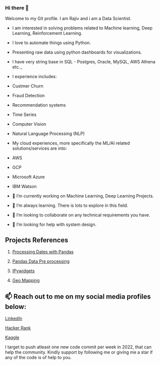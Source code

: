 ### Hi there 👋

Welcome to my Git profile. I am Rajiv and i am a Data Scientist.

- I am interested in solving problems related to Machine learning, Deep Learning, Reinforcement Learning. 
- I love to automate things using Python.
- Presenting raw data using python dashboards for visualizations.
- I have very string base in SQL - Postgres, Oracle, MySQL, AWS Athena etc..,
- I experience includes:
- Custmer Churn
- Fraud Detection
- Recommendation systems
- Time Series
- Computer Vision 
- Natural Language Processing (NLP)

- My cloud experiences, more specifically the ML/AI related solutions/services are into:
- AWS
- GCP
- Microsoft Azure
- IBM Watson

- 🔭 I’m currently working on Machine Learning, Deep Learning Projects. 
- 🌱 I’m always learning. There is lots to explore in this field. 
- 👯 I’m looking to collaborate on any technical requirements you have.
- 🤔 I’m looking for help with system design.
<!-- - 💬 Ask me about ... -->


## Projects References

1. [Processing Dates with Pandas](https://github.com/Rajiv2806/Python-Code-Helpers/blob/main/Pandas/Pandas%20Dates.ipynb)

2. [Pandas Data Pre processing](https://github.com/Rajiv2806/Python-Code-Helpers/blob/main/Pandas/Pandas%20Reference.ipynb)

3. [IPywidgets](https://github.com/Rajiv2806/Python-Code-Helpers/tree/main/Jupyter%20Lab%20Widgets)

4. [Geo Mapping](https://github.com/Rajiv2806/Python-Code-Helpers/tree/main/GeoMaps)



## 📫 Reach out to me on my social media profiles below: 

  [LinkedIn](https://www.linkedin.com/in/rajiv2806/)

  [Hacker Rank](https://www.hackerrank.com/rajiv2806)

  [Kaggle](https://www.kaggle.com/rajiv2806)


I target to push atleast one new code commit per week in 2022, that can help the community. Kindly support by following me or giving me a star if any of the code is of help to you.

<!-- 
- 😄 Pronouns: ...
- ⚡ Fun fact: ... -->
